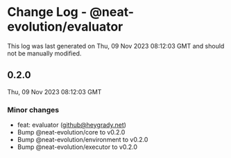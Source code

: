 # Change Log - @neat-evolution/evaluator

This log was last generated on Thu, 09 Nov 2023 08:12:03 GMT and should not be manually modified.

<!-- Start content -->

## 0.2.0

Thu, 09 Nov 2023 08:12:03 GMT

### Minor changes

- feat: evaluator (github@heygrady.net)
- Bump @neat-evolution/core to v0.2.0
- Bump @neat-evolution/environment to v0.2.0
- Bump @neat-evolution/executor to v0.2.0
